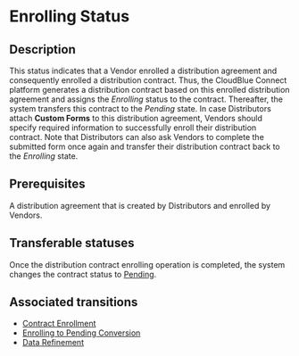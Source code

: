 # Enrolling Status 
## Description
This status indicates that a Vendor enrolled a distribution agreement and consequently enrolled a distribution contract. Thus, the CloudBlue Connect platform generates a distribution contract based on this enrolled distribution agreement and assigns the *Enrolling* status to the contract. Thereafter, the system transfers this contract to the *Pending* state.
In case Distributors attach **Custom Forms** to this distribution agreement, Vendors should specify required information to successfully enroll their distribution contract. 
Note that Distributors can also ask Vendors to complete the submitted form once again and transfer their distribution contract back to the *Enrolling* state.
## Prerequisites 
A distribution agreement that is created by Distributors and enrolled by Vendors.
## Transferable statuses
Once the distribution contract enrolling operation is completed, the system changes the contract status to [Pending](s-a-pending.html).
## Associated transitions
* [Contract Enrollment](t-1-new-enrolling.html)
* [Enrolling to Pending Conversion](t-2-enr-pending.html)
* [Data Refinement](t-6-pen-enrolling.html)
